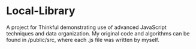 # Local-Library
A project for Thinkful demonstrating use of advanced JavaScript techniques and data organization.
My original code and algorithms can be found in /public/src, where each .js file was written by myself.
